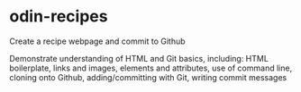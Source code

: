 # odin-recipes
Create a recipe webpage and commit to Github

Demonstrate understanding of HTML and Git basics, including:
HTML boilerplate, links and images, elements and attributes, 
use of command line, cloning onto Github, adding/committing 
with Git, writing commit messages